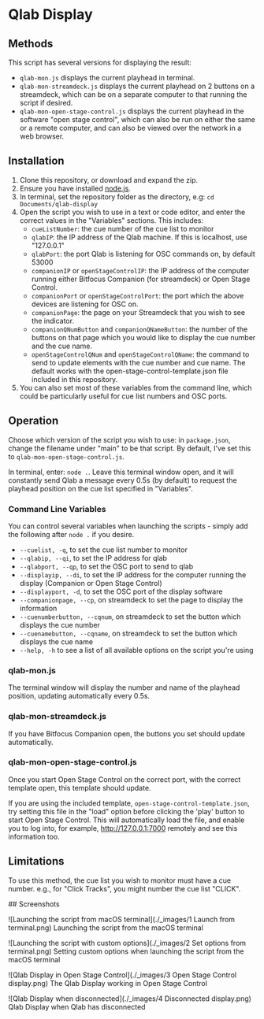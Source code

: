 # Qlab Display

## Methods

This script has several versions for displaying the result:
- `qlab-mon.js` displays the current playhead in terminal.
- `qlab-mon-streamdeck.js` displays the current playhead on 2 buttons on a streamdeck, which can be on a separate computer to that running the script if desired.
- `qlab-mon-open-stage-control.js` displays the current playhead in the software "open stage control", which can also be run on either the same or a remote computer, and can also be viewed over the network in a web browser.

## Installation

1. Clone this repository, or download and expand the zip.
2. Ensure you have installed [node.js](https://nodejs.org/en/).
3. In terminal, set the repository folder as the directory, e.g: `cd Documents/qlab-display`
4. Open the script you wish to use in a text or code editor, and enter the correct values in the "Variables" sections. This includes:
   - `cueListNumber`: the cue number of the cue list to monitor
   - `qlabIP`: the IP address of the Qlab machine. If this is localhost, use "127.0.0.1"
   - `qlabPort`: the port Qlab is listening for OSC commands on, by default 53000
   - `companionIP` or `openStageControlIP`: the IP address of the computer running either Bitfocus Companion (for streamdeck) or Open Stage Control.
   - `companionPort` or `openStageControlPort`: the port which the above devices are listening for OSC on.
   - `companionPage`: the page on your Streamdeck that you wish to see the indicator.
   - `companionQNumButton` and `companionQNameButton`: the number of the buttons on that page which you would like to display the cue number and the cue name.
   - `openStageControlQNum` and `openStageControlQName`: the command to send to update elements with the cue number and cue name. The default works with the open-stage-control-template.json file included in this repository.
5. You can also set most of these variables from the command line, which could be particularly useful for cue list numbers and OSC ports.

## Operation

Choose which version of the script you wish to use: in `package.json`, change the filename under "main" to be that script. By default, I've set this to `qlab-mon-open-stage-control.js`.

In terminal, enter: `node .`. Leave this terminal window open, and it will constantly send Qlab a message every 0.5s (by default) to request the playhead position on the cue list specified in "Variables".

### Command Line Variables

You can control several variables when launching the scripts - simply add the following after `node .` if you desire.

- `--cuelist, -q`, to set the cue list number to monitor
- `--qlabip, --qi`, to set the IP address for qlab
- `--qlabport, --qp`, to set the OSC port to send to qlab
- `--displayip, --di`, to set the IP address for the computer running the display (Companion or Open Stage Control)
- `--displayport, -d`, to set the OSC port of the display software
- `--companionpage, --cp`, on streamdeck to set the page to display the information
- `--cuenumberbutton, --cqnum`, on streamdeck to set the button which displays the cue number
- `--cuenamebutton, --cqname`, on streamdeck to set the button which displays the cue name
- `--help, -h` to see a list of all available options on the script you're using

### qlab-mon.js

The terminal window will display the number and name of the playhead position, updating automatically every 0.5s.

### qlab-mon-streamdeck.js

If you have Bitfocus Companion open, the buttons you set should update automatically.

### qlab-mon-open-stage-control.js

Once you start Open Stage Control on the correct port, with the correct template open, this template should update.

If you are using the included template, `open-stage-control-template.json`, try setting this file in the "load" option before clicking the 'play' button to start Open Stage Control. This will automatically load the file, and enable you to log into, for example, http://127.0.0.1:7000 remotely and see this information too.

## Limitations

To use this method, the cue list you wish to monitor must have a cue number. e.g., for "Click Tracks", you might number the cue list "CLICK".

## Screenshots

![Launching the script from macOS terminal](./_images/1 Launch from terminal.png)
Launching the script from the macOS terminal

![Launching the script with custom options](./_images/2 Set options from terminal.png)
Setting custom options when launching the script from the macOS terminal

![Qlab Display in Open Stage Control](./_images/3 Open Stage Control display.png)
The Qlab Display working in Open Stage Control

![Qlab Display when disconnected](./_images/4 Disconnected display.png)
Qlab Display when Qlab has disconnected